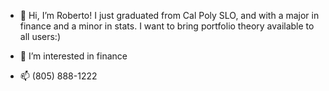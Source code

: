 - 👋 Hi, I’m Roberto! I just graduated from Cal Poly SLO, and with a major in finance and a minor in stats. I want to bring portfolio theory available to all users:)

- 👀 I’m interested in finance
- 📫 (805) 888-1222

